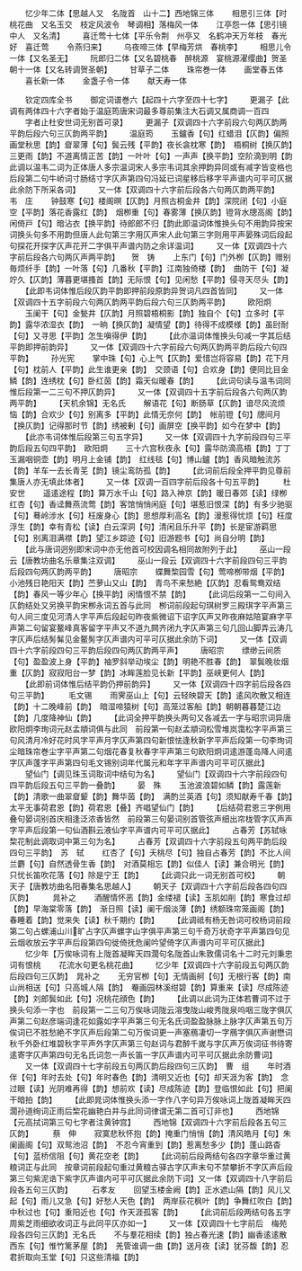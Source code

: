 <!-- { "loadSidebar": true } -->
　　忆少年二体【思越人又　名陇首　山十二】西地锦三体
　　相思引三体【时桃花曲　又名玉交　枝定风波令　琴调相】落梅风一体
　　江亭怨一体【思引镜中人　又名清】
　　喜迁莺十七体【平乐令荆　州亭又　名鹤冲天万年枝　春光好　喜迁莺
　　令燕归来】
　　乌夜啼三体【早梅芳烘　春桃李】
　　相思儿令一体【又名圣无】
　　阮郎归二体【又名碧桃春　醉桃源　宴桃源濯缨曲】贺圣朝十一体【又名转调贺圣朝】
　　甘草子二体
　　珠帘巻一体
　　画堂春五体
　　喜长新一体
　　金盏子令一体
　　献天寿一体








　　钦定四库全书
　　御定词谱巻六【起四十六字至四十七字】
　　更漏子【此调有两体四十六字者始于温庭筠唐宋词最多尊前集注大石调又属商调一百四
　　字者止杜安世词无别首可录】
　　更漏子【双调四十六字前段六句两仄韵两平韵后段六句三仄韵两平韵】
　　温庭筠
　　玉鑪香【句】红蜡泪【仄韵】偏照画堂秋思【韵】睂翠薄【句】鬓云残【平韵】夜长衾枕寒【韵】　梧桐树【换仄韵】三更雨【韵】不道离情正苦【韵】一叶叶【句】一声声【换平韵】空阶滴到明【韵此调以温韦二词为正体唐人多宗温词宋人多宗韦词其余押韵异同或有减字皆变格也　后段第二句牛峤词寸肠结寸字仄声第四句冯延已词星移后移字平声谱内可平可仄据此余防下所采各词】
　　又一体【双调四十六字前后段各六句两仄韵两平韵】　　韦　庄
　　钟鼓寒【句】楼阁暝【仄韵】月照古桐金井【韵】深院闭【句】小庭空【平韵】落花香露红【韵】　烟栁重【句】春雾薄【换仄韵】镫背水牕高阁【韵】闲倚戸【句】暗沾衣【换平韵】待郎郎不归【韵此即温词体惟换头句不用韵异按宋词换头句多不用韵但唐人此句第三字用仄声宋人此句第三字则用平声晏殊词后段起句探花开探字仄声花开二字俱平声谱内防之余详温词】
　　又一体【双调四十六字前后段各六句两仄声两平韵】　　贺　铸
　　上东门【句】门外栁【仄韵】赠别毎烦纤手【韵】一叶落【句】几番秋【平韵】江南独倚楼【韵】　曲防干【句】凝竚久【仄韵】薄暮更堪搔首【韵】无际恨【句】见闲愁【平韵】侵寻天尽头【韵】
　　【此即韦词体惟后段仄韵平韵即押前段原韵异贺词凡四首皆同】
　　又一体【双调四十五字前段六句两仄韵两平韵后段六句三仄韵两平韵】
　　欧阳炯
　　玉阑干【句】金甃井【仄韵】月照碧梧桐影【韵】独自个【句】立多时【平韵】露华浓湿衣【韵】　一晌【换仄韵】凝情望【韵】待得不成模様【韵】虽尀耐【句】又寻思【平韵】怎生嗔得伊【韵】
　　【此亦温词体惟换头句减一字其后结平韵即押前韵异】
　　又一体【双调四十六字前段六句两仄韵两平韵后段六句四平韵】
　　孙光宪
　　掌中珠【句】心上气【仄韵】爱惜岂将容易【韵】花下月【句】枕前人【平韵】此生谁更亲【韵】　交颈语【句】合欢身【韵】便同比目金鳞【韵】连绣枕【句】卧红茵【韵】霜天似暖春【韵】
　　【此词句读与温韦词同惟后段第一二三句不押仄韵异】
　　又一体【双调四十五字前后段各六句两仄韵两平韵】
　　【天机余锦】无名氏
　　解语花【句】断肠草【仄韵】谙尽风流烦恼【韵】合欢少【句】别离多【平韵】此情无奈何【韵】　帐前镫【句】牕间月【换仄韵】记得那时节【韵】绣被剰【句】画屏空【换平韵】如今在梦中【韵】
　　【此亦韦词体惟后段第三句五字异】
　　又一体【双调四十九字前段四句三平韵后段五句四平韵】　欧阳炯
　　三十六宫秋夜永【句】露华防滴高梧【韵】丁丁玉漏咽铜壶【韵】明月上金铺【韵】　红线毯【句】博山鑪【韵】香风暗触流苏【韵】羊车一去长青芜【韵】镜尘鸾防孤【韵】
　　【此词前后段全押平韵见尊前集唐人亦无填此体者】
　　又一体【双调一百四字前后段各十句五平韵】　　　杜安世
　　遥逺途程【韵】算万水千山【句】路入神京【韵】暖日春郊【读】绿栁红杏【句】香迳舞燕流莺【韵】客馆悄悄闲庭【句】堪惹旧恨深【韵】有多少驰驱【句】蓦岭涉水【句】枉废身心【韵】思想厚利高名【韵】漫惹得忧烦【句】枉度浮生【韵】幸有青松【读】白云深洞【句】清闲且乐升平【韵】长是宦游羁思【句】别离泪满襟【韵】望江乡踪迹【句】旧游题书【句】尚自分明【韵】
　　【此与唐词迥别即宋词中亦无他首可校因调名相同故附列于此】
　　巫山一段云【唐教坊曲名乐章集注双调】
　　巫山一段云【双调四十六字前段四句三平韵后段四句两仄韵两平韵】
　　唐昭宗
　　蝶舞棃园雪【句】莺啼栁带烟【平韵】小池残日艳阳天【韵】苎萝山又山【韵】　青鸟不来愁絶【仄韵】忍看鸳鸯双结【韵】春风一等少年心【换平韵】闲情恨不禁【韵】
　　【此词后段第一二句间入仄韵结处又另换平韵宋栁永词五首与此同　栁词前段起句琪树罗三殿琪字平声第三句人间三度见河清人字平声后段起句昨夜紫微诏下诏字仄声又昨夜麻姑陪宴麻字平声第二句留宴鳌峰真客留字平声又不道九闗齐闭九字仄声第三句几回山脚弄云涛几字仄声后结髣髴见金鳌髣字仄声谱内可平可仄据此余防下词】
　　又一体【双调四十六字前段四句三平韵后段四句两仄韵两平声】
　　唐昭宗
　　缥缈云间质【句】盈盈波上身【平韵】袖罗斜举动埃尘【韵】明艳不胜春【韵】　翠鬓晚妆烟重【仄韵】寂寂阳台一梦【韵】冰眸莲脸见长新【平韵】巫峡更何人【韵】
　　【此即前词体惟后结平韵仍押前韵异】
　　又一体【双调四十四字前后段各四句三平韵】　　　毛文锡
　　雨霁巫山上【句】云轻映碧天【韵】逺风吹散又相连【韵】十二晚峰前【韵】　暗湿啼猿树【句】高笼过客船【韵】朝朝暮暮楚江边【韵】几度降神仙【韵】
　　【此词全押平韵换头两句又各减去一字与昭宗词异唐欧阳炯李珣词元赵孟頫词俱与此同　前段第一句赵孟頫词松雪堆岚霭松字平声第三句风清月冷好花时风字平声月字仄声第四句新恨怯逢秋新字平声后段第一句李珣词尘暗珠帘巻尘字平声第二句烟花春复秋春字平声第三句欧阳炯词逺游蓬岛降人间逺字仄声蓬字平声第四句毛文锡别词年代属元和年字平声谱内可平可仄据此】
　　望仙门【调见珠玉词取词中结句为名】
　　望仙门【双调四十六字前段四句四平韵后段五句三平韵一叠韵】
　　晏　殊
　　玉池波浪碧如鳞【韵】露莲新【韵】清歌一曲翠睂颦【韵】舞华茵【韵】　满酌兰英酒【句】须知献寿千春【韵】太平无事荷君恩【韵】荷君恩【叠】齐唱望仙门【韵】
　　【后结荷君恩三字例用叠句晏词别首庆相逢泛浓香皆然　前段第三句晏词别首管弦声细出帘栊管字仄声声字平声后段第一句仙酒斟云液仙字平声谱内可平可仄据此】
　　占春芳【苏轼咏棃花制此调取词中第三句为名】
　　占春芳【双调四十六字前段五句两平韵后段四句三平韵】　苏　轼
　　红杏了【句】夭桃尽【句】独自占春芳【韵】不比人间兰麝【句】自然透骨生香【韵】　对酒莫相忘【韵】似佳人【读】兼合明光【韵】只忧长笛吹花落【句】除是宁王【韵】
　　【此调只此一词无别首可校】
　　朝天子【唐教坊曲名阳春集名思越人】
　　朝天子【双调四十六字前后段各四句四仄韵】　　　晁补之
　　酒醒情怀恶【韵】金缕褪【读】玉肌如削【韵】寒食过却【韵】早海棠零落【韵】　渐日照【读】阑干烟淡薄【韵】绣额珠帘笼画阁【韵】春睡着【韵】觉来失【读】秋千期约【韵】
　　【此调祗有杨无咎词可校杨词前段第二句占螺浦山川旷占字仄声螺字山字俱平声第三句千奇万状奇字平声第四句见云烟收放云字平声后段第四句徙倚抚危阑吟望倚字仄声谱内可平可仄据此】
　　忆少年【万俟咏词有上陇首凝眸天四濶句名陇首山朱敦儒词名十二时元刘秉忠词有恨桃
　　花流水句更名桃花曲】
　　忆少年【双调四十六字前段五句两仄韵后段四句三仄韵】　晁补之
　　无穷官栁【句】无情画舸【句】无根行客【韵】南山尚相送【句】只高城人隔【韵】　罨画园林溪绀碧【韵】算重来【读】尽成陈迹【韵】刘郎鬓如此【句】况桃花顔色【韵】
　　【此调以此词为正体若曹词不过于换头句添一字也　前段第一二三句万俟咏词陇云溶曳陇山峻秀陇泉呜咽三陇字俱仄声第二句赵彦端词逢花如露如字平声第三句无名氏词盈盈脉脉上脉字仄声第五句万俟词已不胜愁絶不字仄声后段第二句万俟词更一声塞鴈凄切一字鴈字俱仄声谢懋词秋千外卧红堆碧秋字平声外字仄声第三句赵词与君醉千嵗与字仄声万俟词征书待寄逺寄字仄声第四句无名氏词忽一声长笛一字仄声谱内可平可仄据此余防曹词】
　　又一体【双调四十七字前段五句两仄韵后段四句三仄韵】　曹　组
　　年时酒伴【句】年时去处【句】年时春色【韵】清明又近也【句】却天涯为客【韵】　念过眼【读】光阴难再得【韵】想前欢【读】尽成陈迹【韵】登临恨如此【句】把阑干暗拍【韵】
　　【此即晁词体惟换头添一字作八字句异万俟咏词上陇首凝眸天四濶孙道绚词正雨后棃花幽艳白并与此同词律谓无第二首可订非也】
　　西地锦【元高拭词第三句七字者注黄钟宫】
　　西地锦【双调四十六字前后段各五句三仄韵】　　　蔡　伸
　　寂寞悲秋怀抱【韵】掩重门悄悄【韵】清风皓月【句】朱阑画阁【句】双鸳池沼【韵】　不忍今宵重到【韵】惹离愁多少【韵】蓬山路杳【句】蓝桥信阻【句】黄花空老【韵】
　　【此词前后段两结句各四字章华重过黄粮词正与此同　按章词前段起句重过黄粮古驿古字仄声末句不禁攀折不字仄声后段第三句紫泥诰下紫字仄声谱内可平可仄据此余防下词】又一体【双调四十八字前后段各五句三仄韵】　　　石孝友
　　回望玉楼金阙【韵】正水遮山隔【韵】风儿又起【句】雨儿又急【句】好愁人天色【韵】　两岸荻花枫叶【韵】争舞红吹白【韵】中秋过也【句】重阳近也【句】作天涯孤客【韵】
　　【此词前后段两结句各五字周紫芝雨细欲收词正与此同平仄亦如一】
　　又一体【双调四十七字前后　梅苑段各四句三仄韵】无名氏
　　不与羣花相续【韵】独占春光速【韵】幽香逺逺散西东【句】惟竹篱茅屋【韵】　羌管谁调一曲【韵】送月夜【读】犹芬馥【韵】忍君折取向玉堂【句】只这些清福【韵】
